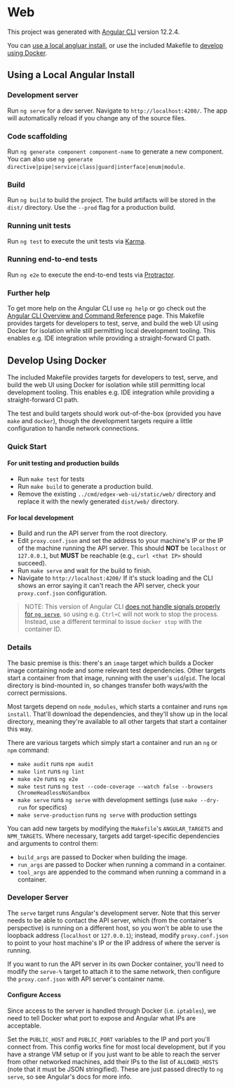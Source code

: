# Web
This project was generated with [Angular CLI](https://github.com/angular/angular-cli) version 12.2.4.

You can [use a local angluar install](#Using-a-Local-Angular-Install),
or use the included Makefile to [develop using Docker](#Develop-Using-Docker).

## Using a Local Angular Install
### Development server
Run `ng serve` for a dev server. Navigate to `http://localhost:4200/`.
The app will automatically reload if you change any of the source files.

### Code scaffolding
Run `ng generate component component-name` to generate a new component.
You can also use `ng generate directive|pipe|service|class|guard|interface|enum|module`.

### Build
Run `ng build` to build the project. The build artifacts will be stored in the `dist/` directory.
Use the `--prod` flag for a production build.

### Running unit tests
Run `ng test` to execute the unit tests via [Karma](https://karma-runner.github.io).

### Running end-to-end tests
Run `ng e2e` to execute the end-to-end tests via [Protractor](http://www.protractortest.org/).

### Further help
To get more help on the Angular CLI use `ng help` or go check out the [Angular CLI Overview and Command Reference](https://angular.io/cli) page.
This Makefile provides targets for developers to test, serve, and build the web UI
using Docker for isolation while still permitting local development tooling.
This enables e.g. IDE integration while providing a straight-forward CI path.

## Develop Using Docker
The included Makefile provides targets for developers to test, serve, and build the web UI
using Docker for isolation while still permitting local development tooling.
This enables e.g. IDE integration while providing a straight-forward CI path.

The test and build targets should work out-of-the-box (provided you have `make` and `docker`),
though the development targets require a little configuration to handle network connections.

### Quick Start

#### For unit testing and production builds
- Run `make test` for tests
- Run `make build` to generate a production build.
- Remove the existing `../cmd/edgex-web-ui/static/web/` directory
  and replace it with the newly generated `dist/web/` directory.

#### For local development
- Build and run the API server from the root directory.
- Edit `proxy.conf.json` and set the address to your machine's IP
  or the IP of the machine running the API server.
  This should **NOT** be `localhost` or `127.0.0.1`,
  but **MUST** be reachable (e.g., `curl <that IP>` should succeed).
- Run `make serve` and wait for the build to finish.
- Navigate to `http://localhost:4200/`
  If it's stuck loading and the CLI shows an error saying it can't reach the API server,
  check your `proxy.conf.json` configuration.

> NOTE: This version of Angular CLI [does not handle signals properly for `ng serve`][signal-issue],
> so using e.g. `Ctrl+C` will not work to stop the process.
> Instead, use a different terminal to issue `docker stop` with the container ID.

[signal-issue]: https://github.com/angular/angular-cli/pull/23438/files

### Details
The basic premise is this: there's an `image` target which builds a Docker image
containing node and some relevant test dependencies.
Other targets start a container from that image, running with the user's `uid`/`gid`.
The local directory is bind-mounted in, so changes transfer both ways/with the correct permissions.

Most targets depend on `node_modules`, which starts a container and runs `npm install`.
That'll download the dependencies, and they'll show up in the local directory,
meaning they're available to all other targets that start a container this way.

There are various targets which simply start a container and run an `ng` or `npm` command:
- `make audit` runs `npm audit`
- `make lint` runs `ng lint`
- `make e2e` runs `ng e2e`
- `make test` runs `ng test --code-coverage --watch false --browsers ChromeHeadlessNoSandbox`
- `make serve` runs `ng serve` with development settings (use `make --dry-run` for specifics)
- `make serve-production` runs `ng serve` with production settings

You can add new targets by modifying the `Makefile`'s `ANGULAR_TARGETS` and `NPM_TARGETS`.
Where necessary, targets add target-specific dependencies and arguments to control them:
- `build_args` are passed to Docker when building the image.
- `run_args` are passed to Docker when running a command in a container.
- `tool_args` are appended to the command when running a command in a container.

### Developer Server
The `serve` target runs Angular's development server.
Note that this server needs to be able to contact the API server,
which (from the container's perspective) is running on a different host,
so you won't be able to use the loopback address (`localhost` or `127.0.0.1`);
instead, modify `proxy.conf.json` to point to your host machine's IP
or the IP address of where the server is running.

If you want to run the API server in its own Docker container,
you'll need to modify the `serve-%` target to attach it to the same network,
then configure the `proxy.conf.json` with API server's container name.

#### Configure Access
Since access to the server is handled through Docker (i.e. `iptables`),
we need to tell Docker what port to expose and Angular what IPs are acceptable.

Set the `PUBLIC_HOST` and `PUBLIC_PORT` variables to the IP and port you'll connect from.
This config works fine for most local development, but if you have a strange VM setup
or if you just want to be able to reach the server from other networked machines,
add their IPs to the list of `ALLOWED_HOSTS` (note that it must be JSON stringified).
These are just passed directly to `ng serve`, so see Angular's docs for more info.

